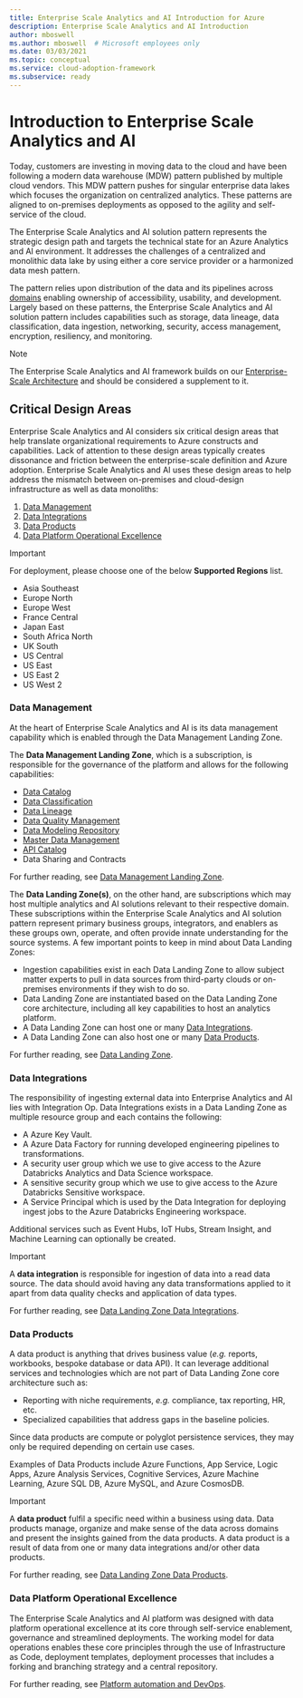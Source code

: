 ```yaml
---
title: Enterprise Scale Analytics and AI Introduction for Azure
description: Enterprise Scale Analytics and AI Introduction
author: mboswell
ms.author: mboswell  # Microsoft employees only
ms.date: 03/03/2021
ms.topic: conceptual
ms.service: cloud-adoption-framework
ms.subservice: ready
---
```


# Introduction to Enterprise Scale Analytics and AI

Today, customers are investing in moving data to the cloud and have been following a modern data warehouse (MDW) pattern published by multiple cloud vendors. This MDW pattern pushes for singular enterprise data lakes which focuses the organization on centralized analytics. These patterns are aligned to on-premises deployments as opposed to the agility and self-service of the cloud.

The Enterprise Scale Analytics and AI solution pattern represents the strategic design path and targets the technical state for an Azure Analytics and AI environment. It addresses the challenges of a centralized and monolithic data lake by using either a core service provider or a harmonized data mesh pattern.

The pattern relies upon distribution of the data and its pipelines across [domains](data-landing-zone-division-consumption.md) enabling ownership of accessibility, usability, and development. Largely based on these patterns, the Enterprise Scale Analytics and AI solution pattern includes capabilities such as storage, data lineage, data classification, data ingestion, networking, security, access management, encryption, resiliency, and monitoring.

> [!NOTE]
> The Enterprise Scale Analytics and AI framework builds on our [Enterprise-Scale Architecture](/azure/cloud-adoption-framework/ready/enterprise-scale/) and should be considered a supplement to it.

## Critical Design Areas

Enterprise Scale Analytics and AI considers six critical design areas that help translate organizational requirements to Azure constructs and capabilities. Lack of attention to these design areas typically creates dissonance and friction between the enterprise-scale definition and Azure adoption. Enterprise Scale Analytics and AI uses these design areas to help address the mismatch between on-premises and cloud-design infrastructure as well as data monoliths:

1. [Data Management](#data-management)
1. [Data Integrations](#data-integrations)
1. [Data Products](#data-products)
1. [Data Platform Operational Excellence](#data-platform-operational-excellence)

<!-- 1. [Data Science Environment](#data-science-environment)
1. [Data Science Workflow and MLOps](#data-science-workflow-and-mlops) -->

>[!IMPORTANT]
>For deployment, please choose one of the below **Supported Regions** list.
>
>- Asia Southeast
>- Europe North
>- Europe West
>- France Central
>- Japan East
>- South Africa North
>- UK South
>- US Central
>- US East
>- US East 2
>- US West 2

### Data Management

At the heart of Enterprise Scale Analytics and AI is its data management capability which is enabled through the Data Management Landing Zone.

The **Data Management Landing Zone**, which is a subscription, is responsible for the governance of the platform and allows for the following capabilities:

- [Data Catalog](data-management-landing-zone.md#data-catalog)
- [Data Classification](data-management-landing-zone.md#data-classification)
- [Data Lineage](data-management-landing-zone.md#data-lineage)
- [Data Quality Management](data-management-landing-zone.md#data-quality-management)
- [Data Modeling Repository](data-management-landing-zone.md#data-modeling-repository)
- [Master Data Management](data-management-landing-zone.md#master-data-management)
- [API Catalog](data-management-landing-zone.md#api-catalog)
- Data Sharing and Contracts

For further reading, see [Data Management Landing Zone](data-management-landing-zone.md).

The **Data Landing Zone(s)**, on the other hand, are subscriptions which may host multiple analytics and AI solutions relevant to their respective  domain. These subscriptions within the Enterprise Scale Analytics and AI solution pattern represent primary business groups, integrators, and enablers as these groups own, operate, and often provide innate understanding for the source systems. A few important points to keep in mind about Data Landing Zones:

- Ingestion capabilities exist in each Data Landing Zone to allow subject matter experts to pull in data sources from third-party clouds or on-premises environments if they wish to do so.
- Data Landing Zone are instantiated based on the Data Landing Zone core architecture, including all key capabilities to host an analytics platform.
- A Data Landing Zone can host one or many [Data Integrations](#data-integrations).
- A Data Landing Zone can also host one or many [Data Products](#data-products).

For further reading, see [Data Landing Zone](data-landing-zone.md).

### Data Integrations

The responsibility of ingesting external data into Enterprise Analytics and AI lies with Integration Op. Data Integrations exists in a Data Landing Zone as multiple resource group and each contains the following:

- A Azure Key Vault.
- A Azure Data Factory for running developed engineering pipelines to transformations.
- A security user group which we use to give access to the Azure Databricks Analytics and Data Science workspace.
- A  sensitive security group which we use to give access to the Azure Databricks Sensitive workspace.
- A Service Principal which is used by the Data Integration for deploying ingest jobs to the Azure Databricks Engineering workspace.

Additional services such as Event Hubs, IoT Hubs, Stream Insight, and Machine Learning can optionally be created.

>[!IMPORTANT]
>A **data integration** is responsible for ingestion of data into a read data source. The data should avoid having any data transformations applied to it apart from data quality checks and application of data types.

For further reading, see [Data Landing Zone Data Integrations](data-landing-zone-data-integration.md).

### Data Products

A data product is anything that drives business value (*e.g.* reports, workbooks, bespoke database or data API). It can leverage additional services and technologies which are not part of Data Landing Zone core architecture such as:

- Reporting with niche requirements, *e.g.* compliance, tax reporting, HR, etc.
- Specialized capabilities that address gaps in the baseline policies.

Since data products are compute or polyglot persistence services, they may only be required depending on certain use cases.

Examples of Data Products include Azure Functions, App Service, Logic Apps, Azure Analysis Services, Cognitive Services, Azure Machine Learning, Azure SQL DB, Azure MySQL, and Azure CosmosDB.

>[!IMPORTANT]
>A **data product** fulfil a specific need within a business using data. Data products manage, organize and make sense of the data across domains and present the insights gained from the data products. A data product is a result of data from one or many data integrations and/or other data products.

For further reading, see [Data Landing Zone Data Products](data-landing-zone-data-products.md).

### Data Platform Operational Excellence

The Enterprise Scale Analytics and AI platform was designed with data platform operational excellence at its core through self-service enablement, governance and streamlined deployments. The working model for data operations enables these core principles through the use of Infrastructure as Code, deployment templates, deployment processes that includes a forking and branching strategy and a central repository.

For further reading, see [Platform automation and DevOps](dataops.md).

<!-- ### Data Science Environment

A **data science environment** following the Enterprise Scale Analytics and AI solution pattern, enables data scientists, business analyst and developers to benefit from many types of services, which can be quickly deployed to a [Data Product](#data-products).

For further reading, see [Data Science Environment](data-science-environment.md).

### Data Science Workflow and MLOps

On Enterprise Scale Analytics and AI platform there is a rigor process in place that allows data science teams to structure their projects and leverage git to share code and other artifacts.

For further reading, see [Data Science Workflow and MLOps](data-science-workflow-and-mlops.md). -->
